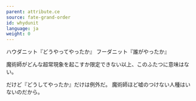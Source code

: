```yaml
---
parent: attribute.ce
source: fate-grand-order
id: whydunit
language: ja
weight: 0
---
```


ハウダニット『どうやってやったか』
フーダニット『誰がやったか』

魔術師がどんな超常現象を起こすか限定できない以上、このふたつに意味はない。

だけど『どうしてやったか』だけは例外だ。
魔術師ほど嘘のつけない人種はいないのだから。
